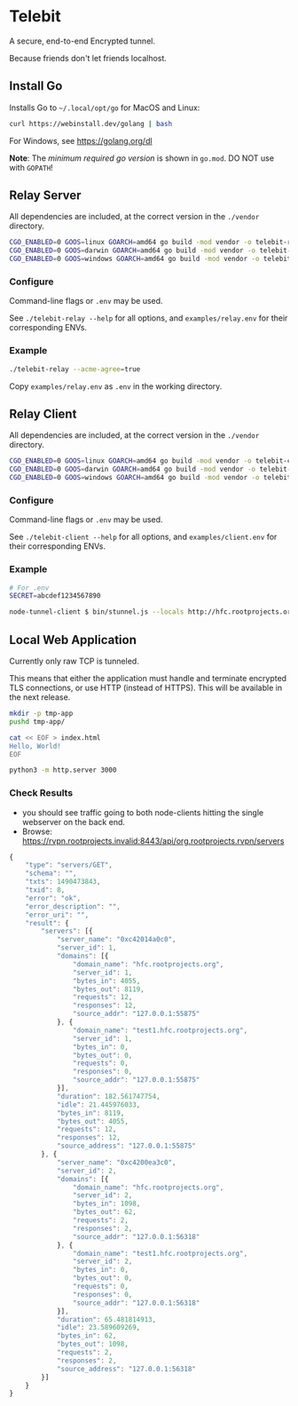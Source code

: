 # Telebit

A secure, end-to-end Encrypted tunnel.

Because friends don't let friends localhost.

## Install Go

Installs Go to `~/.local/opt/go` for MacOS and Linux:

```bash
curl https://webinstall.dev/golang | bash
```

For Windows, see https://golang.org/dl

**Note**: The _minimum required go version_ is shown in `go.mod`. DO NOT use with `GOPATH`!

## Relay Server

All dependencies are included, at the correct version in the `./vendor` directory.

```bash
CGO_ENABLED=0 GOOS=linux GOARCH=amd64 go build -mod vendor -o telebit-relay-linux ./cmd/telebit-relay/telebit-relay.go
CGO_ENABLED=0 GOOS=darwin GOARCH=amd64 go build -mod vendor -o telebit-relay-macos ./cmd/telebit-relay/telebit-relay.go
CGO_ENABLED=0 GOOS=windows GOARCH=amd64 go build -mod vendor -o telebit-relay-windows.exe ./cmd/telebit-relay/telebit-relay.go
```

### Configure

Command-line flags or `.env` may be used.

See `./telebit-relay --help` for all options, and `examples/relay.env` for their corresponding ENVs.

### Example

```bash
./telebit-relay --acme-agree=true
```

Copy `examples/relay.env` as `.env` in the working directory.

## Relay Client

All dependencies are included, at the correct version in the `./vendor` directory.

```bash
CGO_ENABLED=0 GOOS=linux GOARCH=amd64 go build -mod vendor -o telebit-client-linux ./cmd/telebit/telebit.go
CGO_ENABLED=0 GOOS=darwin GOARCH=amd64 go build -mod vendor -o telebit-client-macos ./cmd/telebit/telebit.go
CGO_ENABLED=0 GOOS=windows GOARCH=amd64 go build -mod vendor -o telebit-client-windows.exe ./cmd/telebit/telebit.go
```

### Configure

Command-line flags or `.env` may be used.

See `./telebit-client --help` for all options, and `examples/client.env` for their corresponding ENVs.

### Example

```bash
# For .env
SECRET=abcdef1234567890
```

```bash
node-tunnel-client $ bin/stunnel.js --locals http://hfc.rootprojects.org:8080,http://test1.hfc.rootprojects.org:8080 --relay wss://localhost.rootprojects.org:8443 --secret abcdef1234567890
```

## Local Web Application

Currently only raw TCP is tunneled.

This means that either the application must handle and terminate encrypted TLS connections, or use HTTP (instead of HTTPS).
This will be available in the next release.

```bash
mkdir -p tmp-app
pushd tmp-app/

cat << EOF > index.html
Hello, World!
EOF

python3 -m http.server 3000
```

### Check Results

-   you should see traffic going to both node-clients hitting the single webserver on the back end.
-   Browse: https://rvpn.rootprojects.invalid:8443/api/org.rootprojects.rvpn/servers

```javascript
{
	"type": "servers/GET",
	"schema": "",
	"txts": 1490473843,
	"txid": 8,
	"error": "ok",
	"error_description": "",
	"error_uri": "",
	"result": {
		"servers": [{
			"server_name": "0xc42014a0c0",
			"server_id": 1,
			"domains": [{
				"domain_name": "hfc.rootprojects.org",
				"server_id": 1,
				"bytes_in": 4055,
				"bytes_out": 8119,
				"requests": 12,
				"responses": 12,
				"source_addr": "127.0.0.1:55875"
			}, {
				"domain_name": "test1.hfc.rootprojects.org",
				"server_id": 1,
				"bytes_in": 0,
				"bytes_out": 0,
				"requests": 0,
				"responses": 0,
				"source_addr": "127.0.0.1:55875"
			}],
			"duration": 182.561747754,
			"idle": 21.445976033,
			"bytes_in": 8119,
			"bytes_out": 4055,
			"requests": 12,
			"responses": 12,
			"source_address": "127.0.0.1:55875"
		}, {
			"server_name": "0xc4200ea3c0",
			"server_id": 2,
			"domains": [{
				"domain_name": "hfc.rootprojects.org",
				"server_id": 2,
				"bytes_in": 1098,
				"bytes_out": 62,
				"requests": 2,
				"responses": 2,
				"source_addr": "127.0.0.1:56318"
			}, {
				"domain_name": "test1.hfc.rootprojects.org",
				"server_id": 2,
				"bytes_in": 0,
				"bytes_out": 0,
				"requests": 0,
				"responses": 0,
				"source_addr": "127.0.0.1:56318"
			}],
			"duration": 65.481814913,
			"idle": 23.589609269,
			"bytes_in": 62,
			"bytes_out": 1098,
			"requests": 2,
			"responses": 2,
			"source_address": "127.0.0.1:56318"
		}]
	}
}
```
